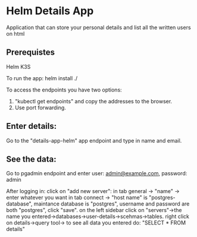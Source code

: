 # Helm Details App
Application that can store your personal details and list all the written users on html

## Prerequistes
Helm
K3S

To run the app:
helm install <choose a name> ./<folder with Chart.yaml>

To access the endpoints you have two options:
1. "kubectl get endpoints" and copy the addresses to the browser.
2. Use port forwarding.

## Enter details:
Go to the "details-app-helm" app endpoint and type in name and email.

## See the data:
Go to pgadmin endpoint and enter user: admin@example.com, password: admin

After logging in:
click on "add new server":
in tab general -> "name" -> enter whatever you want
in tab connect -> "host name" is "postgres-database", maintance database is "postgres", username and password are both "postgres", click "save".
on the left sidebar click on "servers"->the name you entered->databases->user-details->scehmas->tables. right click on details->query tool-> to see all data you entered do: "SELECT * FROM details"
